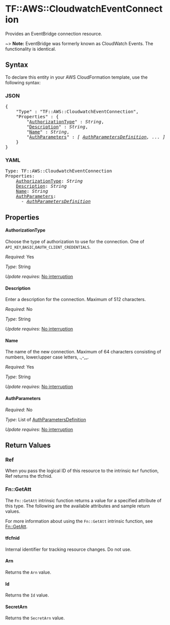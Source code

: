# TF::AWS::CloudwatchEventConnection

Provides an EventBridge connection resource.

~> **Note:** EventBridge was formerly known as CloudWatch Events. The functionality is identical.

## Syntax

To declare this entity in your AWS CloudFormation template, use the following syntax:

### JSON

<pre>
{
    "Type" : "TF::AWS::CloudwatchEventConnection",
    "Properties" : {
        "<a href="#authorizationtype" title="AuthorizationType">AuthorizationType</a>" : <i>String</i>,
        "<a href="#description" title="Description">Description</a>" : <i>String</i>,
        "<a href="#name" title="Name">Name</a>" : <i>String</i>,
        "<a href="#authparameters" title="AuthParameters">AuthParameters</a>" : <i>[ <a href="authparametersdefinition.md">AuthParametersDefinition</a>, ... ]</i>
    }
}
</pre>

### YAML

<pre>
Type: TF::AWS::CloudwatchEventConnection
Properties:
    <a href="#authorizationtype" title="AuthorizationType">AuthorizationType</a>: <i>String</i>
    <a href="#description" title="Description">Description</a>: <i>String</i>
    <a href="#name" title="Name">Name</a>: <i>String</i>
    <a href="#authparameters" title="AuthParameters">AuthParameters</a>: <i>
      - <a href="authparametersdefinition.md">AuthParametersDefinition</a></i>
</pre>

## Properties

#### AuthorizationType

Choose the type of authorization to use for the connection. One of `API_KEY`,`BASIC`,`OAUTH_CLIENT_CREDENTIALS`.

_Required_: Yes

_Type_: String

_Update requires_: [No interruption](https://docs.aws.amazon.com/AWSCloudFormation/latest/UserGuide/using-cfn-updating-stacks-update-behaviors.html#update-no-interrupt)

#### Description

Enter a description for the connection. Maximum of 512 characters.

_Required_: No

_Type_: String

_Update requires_: [No interruption](https://docs.aws.amazon.com/AWSCloudFormation/latest/UserGuide/using-cfn-updating-stacks-update-behaviors.html#update-no-interrupt)

#### Name

The name of the new connection. Maximum of 64 characters consisting of numbers, lower/upper case letters, .,-,_.

_Required_: Yes

_Type_: String

_Update requires_: [No interruption](https://docs.aws.amazon.com/AWSCloudFormation/latest/UserGuide/using-cfn-updating-stacks-update-behaviors.html#update-no-interrupt)

#### AuthParameters

_Required_: No

_Type_: List of <a href="authparametersdefinition.md">AuthParametersDefinition</a>

_Update requires_: [No interruption](https://docs.aws.amazon.com/AWSCloudFormation/latest/UserGuide/using-cfn-updating-stacks-update-behaviors.html#update-no-interrupt)

## Return Values

### Ref

When you pass the logical ID of this resource to the intrinsic `Ref` function, Ref returns the tfcfnid.

### Fn::GetAtt

The `Fn::GetAtt` intrinsic function returns a value for a specified attribute of this type. The following are the available attributes and sample return values.

For more information about using the `Fn::GetAtt` intrinsic function, see [Fn::GetAtt](https://docs.aws.amazon.com/AWSCloudFormation/latest/UserGuide/intrinsic-function-reference-getatt.html).

#### tfcfnid

Internal identifier for tracking resource changes. Do not use.

#### Arn

Returns the <code>Arn</code> value.

#### Id

Returns the <code>Id</code> value.

#### SecretArn

Returns the <code>SecretArn</code> value.

